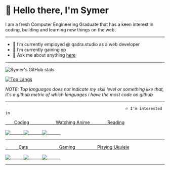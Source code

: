 <a name="Heading"></a>
#           👋  Hello there, I'm **Symer**
I am a fresh Computer Engineering Graduate that has a keen interest in coding, building and learning new things on the web.
****
- 🔭 I’m currently employed @ qadra.studio as a web developer
- 🌱 I’m currently gaining xp
- 💬 Ask me about anything [here](https://www.facebook.com/symre.1998)
****

![Symer's GitHub stats](https://github-readme-stats.vercel.app/api?username=thatsymer&show_icons=true&theme=radical)


[![Top Langs](https://github-readme-stats.vercel.app/api/top-langs/?username=anuraghazra&layout=compact)](https://github.com/anuraghazra/github-readme-stats)

*NOTE: Top languages does not indicate my skill level or something like that, it's a github metric of which languages i have the most code on github*

****
                                                         🔥 I’m interested in
                                                         
                                                         
<a href="#">
 <p>&emsp;&emsp;Coding&emsp;&emsp;&emsp;&emsp;&emsp;&emsp;Watching Anime&emsp;&emsp;&emsp;&emsp;Reading</p>
  <img align="center" src="https://user-images.githubusercontent.com/84711212/123805881-066eb980-d921-11eb-8d09-977e04d2bdd2.gif" />&emsp;&emsp;&emsp;<img align="center" src="https://user-images.githubusercontent.com/84711212/123804894-34073300-d920-11eb-800d-5098cfeaec75.gif" />&emsp;&emsp;&emsp;<img align="center" src="https://user-images.githubusercontent.com/84711212/123804819-1e920900-d920-11eb-872b-6ddbf8a2e275.gif" />&emsp;&emsp;&emsp;<img align="center"
</a>
  
****
  
<a href="#">
 <p>&emsp;&emsp;&emsp;Cats&emsp;&emsp;&emsp;&emsp;&emsp;&emsp;&emsp;Gaming&emsp;&emsp;&emsp;&emsp;&emsp;Playing Ukulele</p>
  <img align="center"src="https://user-images.githubusercontent.com/84711212/123951585-87888800-d9d7-11eb-8867-09c01f109475.gif" />&emsp;&emsp;&emsp;<img align="center" src="https://user-images.githubusercontent.com/84711212/123805835-01116f00-d921-11eb-970d-b0c29c69129e.gif" />&emsp;&emsp;&emsp;<img align="center" src="https://user-images.githubusercontent.com/84711212/123805853-0373c900-d921-11eb-90a1-cb6a36943ba4.gif" />&emsp;&emsp;&emsp;
</a>


****

